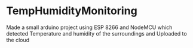# TempHumidityMonitoring
Made a small arduino project using ESP 8266 and NodeMCU which detected Temperature and humidity of the surroundings and Uploaded to the cloud
